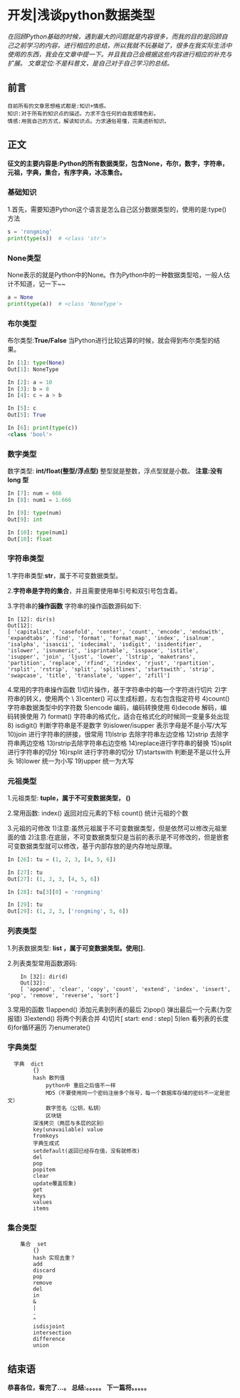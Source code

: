 # 开发|浅谈python数据类型
*在回顾Python基础的时候，遇到最大的问题就是内容很多，而我的目的是回顾自己之前学习的内容，进行相应的总结，所以我就不玩基础了，很多在我实际生活中使用的东西，我会在文章中提一下。并且我自己会根据这些内容进行相应的补充与扩展。*
*文章定位:不是科普文，是自己对于自己学习的总结。*

## 前言
    目前所有的文章思想格式都是:知识+情感。
    知识:对于所有的知识点的描述。力求不含任何的自我感情色彩。
    情感:用我自己的方式，解读知识点。力求通俗易懂，完美透析知识。

## 正文
**征文的主要内容是:Python的所有数据类型，包含None，布尔，数字，字符串，元祖，字典，集合，有序字典，冰冻集合。**

### 基础知识
1.首先，需要知道Python这个语言是怎么自己区分数据类型的，使用的是:type() 方法
```python
s = 'rongming'
print(type(s))  # <class 'str'>
```

###   None类型
None表示的就是Python中的None。作为Python中的一种数据类型哈，一般人估计不知道，记一下~~
```python
a = None
print(type(a))  # <class 'NoneType'>
```

### 布尔类型 
布尔类型:**True/False**
当Python进行比较远算的时候，就会得到布尔类型的结果。
```python
In [1]: type(None)
Out[1]: NoneType

In [2]: a = 10
In [3]: b = 8
In [4]: c = a > b

In [5]: c
Out[5]: True

In [6]: print(type(c))
<class 'bool'>
```


### 数字类型
数字类型: **int/float(整型/浮点型)**
整型就是整数，浮点型就是小数。
**注意:没有long 型**
```python
In [7]: num = 666
In [8]: num1 = 1.666

In [9]: type(num)
Out[9]: int

In [10]: type(num1)
Out[10]: float
```


### 字符串类型
1.字符串类型:**str**，属于不可变数据类型。

2.**字符串是字符的集合**，并且需要使用单引号和双引号包含着。

3.字符串的**操作函数**
字符串的操作函数源码如下:
```
In [12]: dir(s)
Out[12]:
[ 'capitalize', 'casefold', 'center', 'count', 'encode', 'endswith', 'expandtabs', 'find', 'format', 'format_map', 'index', 'isalnum', 'isalpha', 'isascii', 'isdecimal', 'isdigit', 'isidentifier', 'islower', 'isnumeric', 'isprintable', 'isspace', 'istitle', 'isupper', 'join', 'ljust', 'lower', 'lstrip', 'maketrans', 'partition', 'replace', 'rfind', 'rindex', 'rjust', 'rpartition', 'rsplit', 'rstrip', 'split', 'splitlines', 'startswith', 'strip', 'swapcase', 'title', 'translate', 'upper', 'zfill']
```
4.常用的字符串操作函数
1)切片操作，基于字符串中的每一个字符进行切片
2)字符串的转义，使用两个 \\
3)center() 可以生成标题，左右包含指定符号
4)count() 字符串数据类型中的字符数
5)encode 编码，编码转换使用
6)decode 解码，编码转换使用
7) format() 字符串的格式化，适合在格式化的时候同一变量多处出现
8) isdigit() 判断字符串是不是数字
9)islower/isupper 表示字母是不是小写/大写
10)join 进行字符串的拼接，很常用
11)lstrip 去除字符串左边空格
12)strip 去除字符串两边空格
13)rstrip去除字符串右边空格
14)replace进行字符串的替换
15)split 进行字符串的切分
16)rsplit  进行字符串的切分
17)startswith 判断是不是以什么开头
18)lower 统一为小写
19)upper 统一为大写





            

### 元祖类型
1.元祖类型: **tuple，属于不可变数据类型， ()**

2.常用函数:
index() 返回对应元素的下标 
count() 统计元祖的个数

3.元祖的可修改
1)注意:虽然元祖属于不可变数据类型，但是依然可以修改元祖里面的值
2)注意:在底层，不可变数据类型只是当前的表示是不可修改的，但是嵌套可变数据类型就可以修改，基于内部存放的是内存地址原理。
```python
In [26]: tu = (1, 2, 3, [4, 5, 6])

In [27]: tu
Out[27]: (1, 2, 3, [4, 5, 6])

In [28]: tu[3][0] = 'rongming'

In [29]: tu
Out[29]: (1, 2, 3, ['rongming', 5, 6])
```



### 列表类型
1.列表数据类型: **list ，属于可变数据类型。使用[].**

2.列表类型常用函数源码:

        In [32]: dir(d)
        Out[32]:
        [ 'append', 'clear', 'copy', 'count', 'extend', 'index', 'insert', 'pop', 'remove', 'reverse', 'sort']

3.常用的函数
1)append() 添加元素到列表的最后
2)pop() 弹出最后一个元素(为空报错)
3)extend() 将两个列表合并
4)切片[ start: end : step]
5)len 看列表的长度
6)for循环遍历
7)enumerate() 
            
            

### 字典类型
      字典  dict
            {}
            hash 散列值
                python中 重启之后值不一样
                MD5（不要使用同一个密码注册多个账号，每一个数据库存储的密码不一定是密文）
                数字签名（公钥，私钥）
                区块链
            深浅拷贝（两层与多层的区别）
            key(unavailable) value
            fromkeys
            字典生成式
            setdefault(返回已经存在值，没有就修改)
            del
            pop
            popitem
            clear
            update覆盖现象)
            get
            keys
            values
            items

### 集合类型
        集合  set
            {}
            hash 实现去重？
            add
            discard
            pop
            remove
            del
            in
            &
            |
            -
            ^
            isdisjoint
            intersection
            difference
            union  


  


## 结束语
 **恭喜各位，看完了...。**
**总结:。。。。。**
**下一篇将。。。。。**








